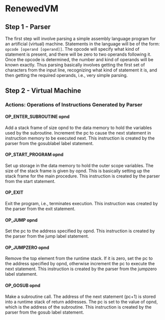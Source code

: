 # RenewedVM

## Step 1 - Parser

The first step will involve parsing a simple assembly language program for an artificial (virtual) machine. Statements in the language will be of the form: `opcode [operand [operand]]`. The opcode will specify what kind of statement is present, and there will be zero to two operands following it. Once the opcode is determined, the number and kind of operands will be known exactly. Thus parsing basically involves getting the first set of characters from the input line, recognizing what kind of statement it is, and then getting the required operands, i.e., very simple parsing.

## Step 2 - Virtual Machine

### Actions: Operations of Instructions Generated by Parser

#### OP_ENTER_SUBROUTINE opnd
Add a stack frame of size opnd to the data memory to hold the variables used by the subroutine. Increment the pc to cause the next statement in instruction memory to be executed next. This instruction is created by the parser from the gosublabel label statement.

#### OP_START_PROGRAM opnd
Set up storage in the data memory to hold the outer scope variables. The size of the stack frame is given by opnd. This is basically setting up the stack frame for the main procedure. This instruction is created by the parser from the start statement.

#### OP_EXIT
Exit the program, i.e., terminates execution.
This instruction was created by the parser from the exit statement.

#### OP_JUMP opnd
Set the pc to the address specified by opnd. This instruction is created by the parser from the jump label statement.

#### OP_JUMPZERO opnd
Remove the top element from the runtime stack. If it is zero, set the pc to the address specified by opnd, otherwise increment the pc to execute the next statement.
This instruction is created by the parser from the jumpzero label statement.

#### OP_GOSUB opnd
Make a subroutine call. The address of the next statement (pc+1) is stored into a runtime stack of return addresses. The pc is set to the value of opnd, which is the address of the subroutine. This instruction is created by the parser from the gosub label statement.

#### 
